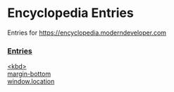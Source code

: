 # Encyclopedia Entries

Entries for https://encyclopedia.moderndeveloper.com

### [Entries](https://github.com/andrewatts85/encyclopedia-entries)

[\<kbd\>](https://github.com/andrewatts85/encyclopedia-entries/blob/master/kbd.md)  
[margin-bottom](https://github.com/andrewatts85/encyclopedia-entries/blob/master/margin-bottom.md)  
[window.location](https://github.com/andrewatts85/encyclopedia-entries/blob/master/window.location.md)
